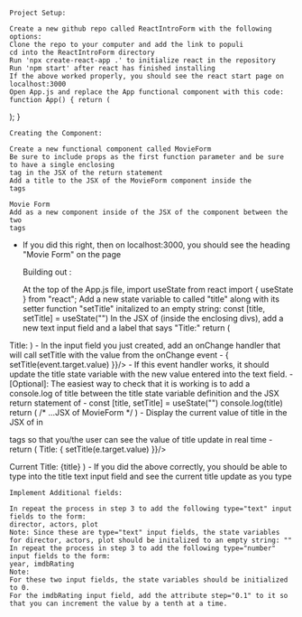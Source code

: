 
    Project Setup:

    Create a new github repo called ReactIntroForm with the following options:
    Clone the repo to your computer and add the link to populi
    cd into the ReactIntroForm directory
    Run 'npx create-react-app .' to initialize react in the repository
    Run 'npm start' after react has finished installing
    If the above worked properly, you should see the react start page on localhost:3000
    Open App.js and replace the App functional component with this code:
    function App() { return (

); }

    Creating the Component:

    Create a new functional component called MovieForm
    Be sure to include props as the first function parameter and be sure to have a single enclosing
    tag in the JSX of the return statement
    Add a title to the JSX of the MovieForm component inside the
    tags

    Movie Form
    Add as a new component inside of the JSX of the component between the two
    tags

- If you did this right, then on localhost:3000, you should see the heading "Movie Form" on the page

    Building out :

    At the top of the App.js file, import useState from react
    import { useState } from "react";
    Add a new state variable to called "title" along with its setter function "setTitle" initalized to an empty string:
    const [title, setTitle] = useState("")
    In the JSX of (inside the enclosing divs), add a new text input field and a label that says "Title:"
    return (

Title:
) - In the input field you just created, add an onChange handler that will call setTitle with the value from the onChange event - { setTitle(event.target.value) }}/> - If this event handler works, it should update the title state variable with the new value entered into the text field. - [Optional]: The easiest way to check that it is working is to add a console.log of title between the title state variable definition and the JSX return statement of - const [title, setTitle] = useState("") console.log(title) return ( /* ...JSX of MovieForm */ ) - Display the current value of title in the JSX of in

tags so that you/the user can see the value of title update in real time - return (
Title: { setTitle(e.target.value) }}/>

Current Title: {title}
) - If you did the above correctly, you should be able to type into the title text input field and see the current title update as you type

    Implement Additional fields:

    In repeat the process in step 3 to add the following type="text" input fields to the form:
    director, actors, plot
    Note: Since these are type="text" input fields, the state variables for director, actors, plot should be initalized to an empty string: ""
    In repeat the process in step 3 to add the following type="number" input fields to the form:
    year, imdbRating
    Note:
    For these two input fields, the state variables should be initialized to 0.
    For the imdbRating input field, add the attribute step="0.1" to it so that you can increment the value by a tenth at a time.
